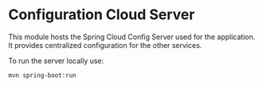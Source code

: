 # Configuration Cloud Server

This module hosts the Spring Cloud Config Server used for the application. It provides centralized configuration for the other services.

To run the server locally use:

```bash
mvn spring-boot:run
```
